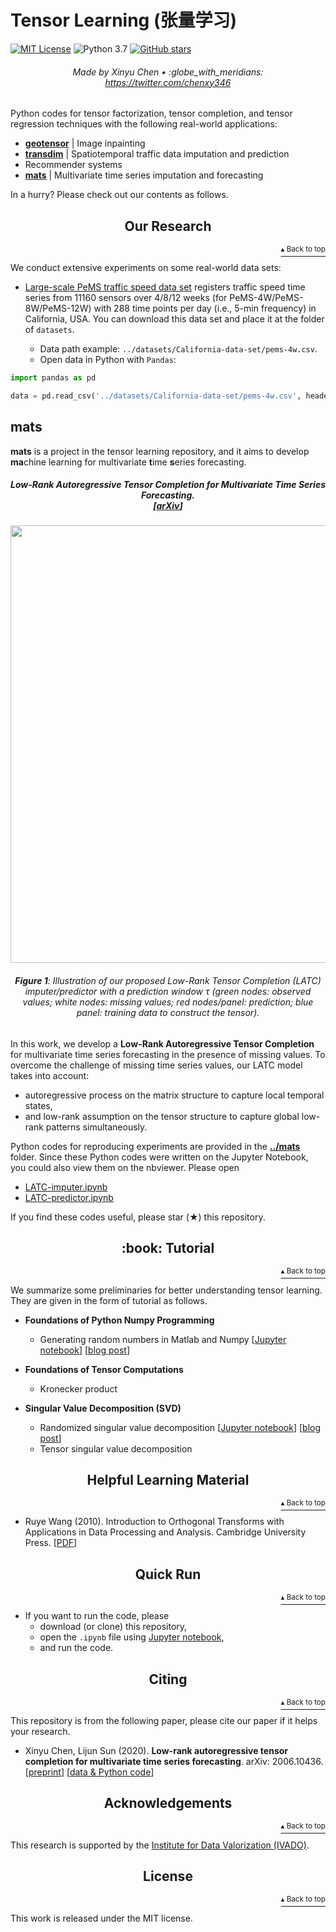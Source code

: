 # Tensor Learning (张量学习)

[![MIT License](https://img.shields.io/badge/license-MIT-green.svg)](https://opensource.org/licenses/MIT)
![Python 3.7](https://img.shields.io/badge/Python-3.7-blue.svg)
[![GitHub stars](https://img.shields.io/github/stars/xinychen/tensor-learning.svg?logo=github&label=Stars&logoColor=white)](https://github.com/xinychen/tensor-learning)

<h6 align="center">Made by Xinyu Chen • :globe_with_meridians: <a href="https://twitter.com/chenxy346">https://twitter.com/chenxy346</a></h6>

Python codes for tensor factorization, tensor completion, and tensor regression techniques with the following real-world applications:

- [**geotensor**](https://github.com/xinychen/geotensor) | Image inpainting
- [**transdim**](https://github.com/xinychen/transdim) | Spatiotemporal traffic data imputation and prediction
- Recommender systems
- [**mats**](https://github.com/xinychen/tensor-learning/tree/master/mats) | Multivariate time series imputation and forecasting

In a hurry? Please check out our contents as follows.


<h2 align="center">Our Research</h2>
<p align="right"><a href="#tensor-learning-张量学习"><sup>▴ Back to top</sup></a></p>

We conduct extensive experiments on some real-world data sets:

  - [Large-scale PeMS traffic speed data set](https://doi.org/10.5281/zenodo.3939792) registers traffic speed time series from 11160 sensors over 4/8/12 weeks (for PeMS-4W/PeMS-8W/PeMS-12W) with 288 time points per day (i.e., 5-min frequency) in California, USA. You can download this data set and place it at the folder of `datasets`.
  
    - Data path example: `../datasets/California-data-set/pems-4w.csv`.
    - Open data in Python with `Pandas`:

```python
import pandas as pd

data = pd.read_csv('../datasets/California-data-set/pems-4w.csv', header = None)
```

## mats

**mats** is a project in the tensor learning repository, and it aims to develop **ma**chine learning for multivariate **t**ime **s**eries forecasting.

<h5 align="center"><i>Low-Rank Autoregressive Tensor Completion for Multivariate Time Series Forecasting.<br>
  [<a href="https://arxiv.org/abs/2006.10436">arXiv</a>]</i></h5>

<p align="center">
<img align="middle" src="https://github.com/xinychen/transdim/blob/master/images/predictor-explained.png" width="700" />
</p>

<h6 align="center">
<b>Figure 1</b>: Illustration of our proposed Low-Rank Tensor Completion (LATC) imputer/predictor with a prediction window τ (green nodes: observed values; white nodes: missing values; red nodes/panel: prediction; blue panel: training data to construct the tensor).
</h6>

In this work, we develop a **Low-Rank Autoregressive Tensor Completion** for multivariate time series forecasting in the presence of missing values. To overcome the challenge of missing time series values, our LATC model takes into account:

- autoregressive process on the matrix structure to capture local temporal states,
- and low-rank assumption on the tensor structure to capture global low-rank patterns simultaneously.

Python codes for reproducing experiments are provided in the [**../mats**](https://github.com/xinychen/tensor-learning/tree/master/mats) folder. Since these Python codes were written on the Jupyter Notebook, you could also view them on the nbviewer. Please open

- [LATC-imputer.ipynb](https://nbviewer.jupyter.org/github/xinychen/tensor-learning/blob/master/mats/LATC-imputer.ipynb)
- [LATC-predictor.ipynb](https://nbviewer.jupyter.org/github/xinychen/tensor-learning/blob/master/mats/LATC-predictor.ipynb)

If you find these codes useful, please star (★) this repository.

<h2 align="center">:book: Tutorial</h2>
<p align="right"><a href="#tensor-learning-张量学习"><sup>▴ Back to top</sup></a></p>

We summarize some preliminaries for better understanding tensor learning. They are given in the form of tutorial as follows.

- **Foundations of Python Numpy Programming**

  - Generating random numbers in Matlab and Numpy [[Jupyter notebook](https://nbviewer.jupyter.org/github/xinychen/tensor-learning/blob/master/tutorial/random_matlab_numpy.ipynb)] [[blog post](xx)]

- **Foundations of Tensor Computations**

  - Kronecker product

- **Singular Value Decomposition (SVD)**

  - Randomized singular value decomposition [[Jupyter notebook](https://nbviewer.jupyter.org/github/xinychen/tensor-learning/blob/master/tutorial/randomized_svd.ipynb)] [[blog post](https://t.co/fkgMQTsz6G?amp=1)]
  - Tensor singular value decomposition

<h2 align="center">Helpful Learning Material</h2>
<p align="right"><a href="#tensor-learning-张量学习"><sup>▴ Back to top</sup></a></p>

- Ruye Wang (2010). Introduction to Orthogonal Transforms with Applications in Data Processing and Analysis. Cambridge University Press. [[PDF](http://fourier.eng.hmc.edu/book/lectures/mybook.pdf)]

<h2 align="center">Quick Run</h2>
<p align="right"><a href="#tensor-learning-张量学习"><sup>▴ Back to top</sup></a></p>

- If you want to run the code, please
  - download (or clone) this repository,
  - open the `.ipynb` file using [Jupyter notebook](https://jupyter.org/install.html),
  - and run the code.

<h2 align="center">Citing</h2>
<p align="right"><a href="#tensor-learning-张量学习"><sup>▴ Back to top</sup></a></p>

This repository is from the following paper, please cite our paper if it helps your research.

- Xinyu Chen, Lijun Sun (2020). **Low-rank autoregressive tensor completion for multivariate time series forecasting**. arXiv: 2006.10436. [[preprint](https://arxiv.org/abs/2006.10436)] [[data & Python code](https://github.com/xinychen/tensor-learning)]


<h2 align="center">Acknowledgements</h2>
<p align="right"><a href="#tensor-learning-张量学习"><sup>▴ Back to top</sup></a></p>

This research is supported by the [Institute for Data Valorization (IVADO)](https://ivado.ca/en/ivado-scholarships/excellence-scholarships-phd/).

<h2 align="center">License</h2>
<p align="right"><a href="#tensor-learning-张量学习"><sup>▴ Back to top</sup></a></p>

This work is released under the MIT license.
